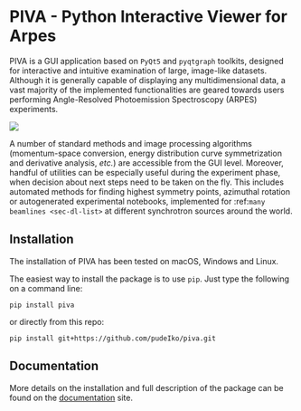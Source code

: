 # PIVA - Python Interactive Viewer for Arpes

PIVA is a GUI application based on `PyQt5` and `pyqtgraph` toolkits, designed 
for interactive and intuitive examination of large, image-like datasets. 
Although it is generally capable of displaying any multidimensional data, a 
vast majority of the implemented functionalities are geared towards users 
performing Angle-Resolved Photoemission Spectroscopy (ARPES) experiments.

![](./docs/img/showcase.gif)

A number of standard methods and image processing algorithms 
(momentum-space conversion, energy distribution curve symmetrization and 
derivative analysis, *etc.*) are accessible from the GUI level. 
Moreover, handful of utilities can be especially useful during the experiment 
phase, when decision about next steps need to be taken on the fly. This 
includes automated methods for finding highest symmetry points, azimuthal 
rotation or autogenerated experimental notebooks, implemented for :ref:`many
beamlines <sec-dl-list>` at different synchrotron sources around the world.


## Installation 

The installation of PIVA has been tested on macOS, Windows and Linux.

The easiest way to install the package is to use `pip`. Just type the following 
on a command line:

    pip install piva

or directly from this repo:

    pip install git+https://github.com/pudeIko/piva.git


## Documentation 

More details on the installation and full description of the package can be 
found on the [documentation](https://piva.readthedocs.io/en/latest/) site.
